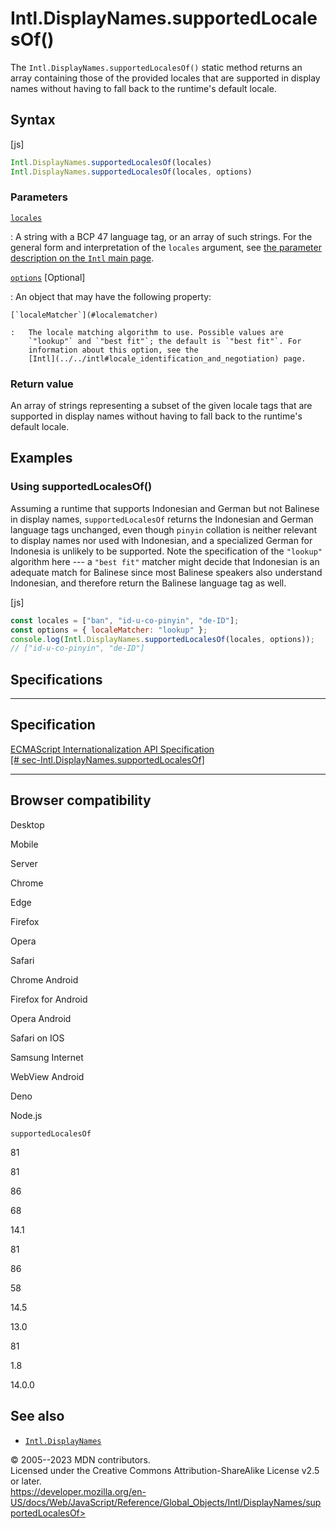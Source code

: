 Intl.DisplayNames.supportedLocalesOf()
======================================

 
The `Intl.DisplayNames.supportedLocalesOf()` static method returns an
array containing those of the provided locales that are supported in
display names without having to fall back to the runtime\'s default
locale.


 
Syntax
------

 
 
 
[js]


```js
Intl.DisplayNames.supportedLocalesOf(locales)
Intl.DisplayNames.supportedLocalesOf(locales, options)
```




 
### Parameters

 

[`locales`](#locales)

:   A string with a BCP 47 language tag, or an array of such strings.
    For the general form and interpretation of the `locales` argument,
    see [the parameter description on the `Intl` main
    page](../../intl#locales_argument).

[`options`](#options) [Optional]

:   An object that may have the following property:

    [`localeMatcher`](#localematcher)

    :   The locale matching algorithm to use. Possible values are
        `"lookup"` and `"best fit"`; the default is `"best fit"`. For
        information about this option, see the
        [Intl](../../intl#locale_identification_and_negotiation) page.



 
### Return value 

 
An array of strings representing a subset of the given locale tags that
are supported in display names without having to fall back to the
runtime\'s default locale.



 
Examples
--------


 
### Using supportedLocalesOf() 

 
Assuming a runtime that supports Indonesian and German but not Balinese
in display names, `supportedLocalesOf` returns the Indonesian and German
language tags unchanged, even though `pinyin` collation is neither
relevant to display names nor used with Indonesian, and a specialized
German for Indonesia is unlikely to be supported. Note the specification
of the `"lookup"` algorithm here --- a `"best fit"` matcher might decide
that Indonesian is an adequate match for Balinese since most Balinese
speakers also understand Indonesian, and therefore return the Balinese
language tag as well.

 
 
[js]


```js
const locales = ["ban", "id-u-co-pinyin", "de-ID"];
const options = { localeMatcher: "lookup" };
console.log(Intl.DisplayNames.supportedLocalesOf(locales, options));
// ["id-u-co-pinyin", "de-ID"]
```




Specifications
--------------

 
  -----------------------------------------------------------------------------------------------------------------------
  Specification
  -----------------------------------------------------------------------------------------------------------------------
  [ECMAScript Internationalization API Specification\
  [\#
  sec-Intl.DisplayNames.supportedLocalesOf]](https://tc39.es/ecma402/#sec-Intl.DisplayNames.supportedLocalesOf)

  -----------------------------------------------------------------------------------------------------------------------


Browser compatibility 
---------------------

 


Desktop

Mobile

Server

Chrome

Edge

Firefox

Opera

Safari

Chrome Android

Firefox for Android

Opera Android

Safari on IOS

Samsung Internet

WebView Android

Deno

Node.js

`supportedLocalesOf`

81

81

86

68

14.1

81

86

58

14.5

13.0

81

1.8

14.0.0

 
See also 
--------

 
-   [`Intl.DisplayNames`](../displaynames)



 
© 2005--2023 MDN contributors.\
Licensed under the Creative Commons Attribution-ShareAlike License v2.5
or later.\
https://developer.mozilla.org/en-US/docs/Web/JavaScript/Reference/Global_Objects/Intl/DisplayNames/supportedLocalesOf>

